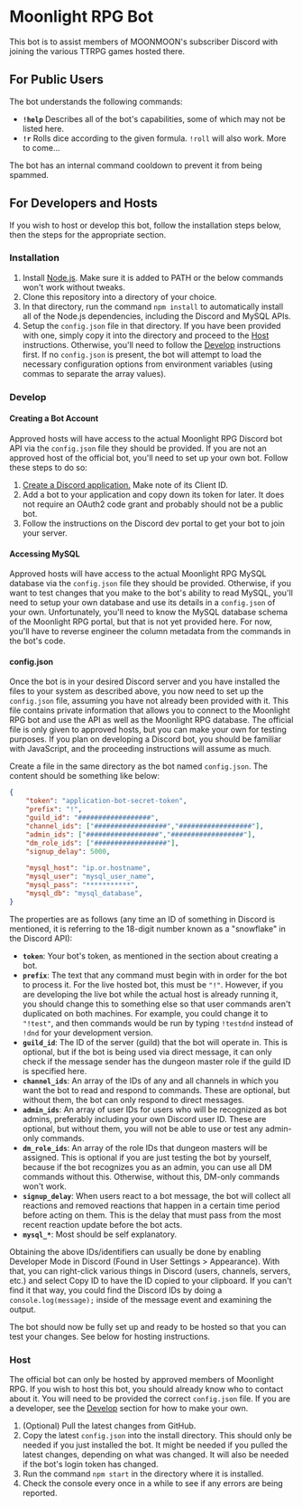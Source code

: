 # Moonlight RPG Bot
This bot is to assist members of MOONMOON's subscriber Discord with joining the various TTRPG games hosted there.

## For Public Users
The bot understands the following commands:
* __`!help`__ Describes all of the bot's capabilities, some of which may not be listed here.
* __`!r`__ Rolls dice according to the given formula. `!roll` will also work.
More to come...

The bot has an internal command cooldown to prevent it from being spammed.

## For Developers and Hosts
If you wish to host or develop this bot, follow the installation steps below, then the steps for the appropriate section.

### Installation
1. Install [Node.js](https://nodejs.org/en/download/). Make sure it is added to PATH or the below commands won't work without tweaks.
2. Clone this repository into a directory of your choice.
3. In that directory, run the command `npm install` to automatically install all of the Node.js dependencies, including the Discord and MySQL APIs.
5. Setup the `config.json` file in that directory. If you have been provided with one, simply copy it into the directory and proceed to the [Host](#host) instructions. Otherwise, you'll need to follow the [Develop](#develop) instructions first. If no `config.json` is present, the bot will attempt to load the necessary configuration options from environment variables (using commas to separate the array values).

### Develop
#### Creating a Bot Account
Approved hosts will have access to the actual Moonlight RPG Discord bot API via the `config.json` file they should be provided. If you are not an approved host of the official bot, you'll need to set up your own bot. Follow these steps to do so:
1. [Create a Discord application.](https://discordapp.com/developers/applications) Make note of its Client ID.
2. Add a bot to your application and copy down its token for later. It does not require an OAuth2 code grant and probably should not be a public bot.
3. Follow the instructions on the Discord dev portal to get your bot to join your server.

#### Accessing MySQL
Approved hosts will have access to the actual Moonlight RPG MySQL database via the `config.json` file they should be provided. Otherwise, if you want to test changes that you make to the bot's ability to read MySQL, you'll need to setup your own database and use its details in a `config.json` of your own. Unfortunately, you'll need to know the MySQL database schema of the Moonlight RPG portal, but that is not yet provided here. For now, you'll have to reverse engineer the column metadata from the commands in the bot's code.

#### config.json
Once the bot is in your desired Discord server and you have installed the files to your system as described above, you now need to set up the `config.json` file, assuming you have not already been provided with it. This file contains private information that allows you to connect to the Moonlight RPG bot and use the API as well as the Moonlight RPG database. The official file is only given to approved hosts, but you can make your own for testing purposes. If you plan on developing a Discord bot, you should be familiar with JavaScript, and the proceeding instructions will assume as much.

Create a file in the same directory as the bot named `config.json`. The content should be something like below:
```json
{
	"token": "application-bot-secret-token",
	"prefix": "!",
	"guild_id": "##################",
	"channel_ids": ["##################","##################"],
	"admin_ids": ["##################","##################"],
	"dm_role_ids": ["##################"],
	"signup_delay": 5000,
	
	"mysql_host": "ip.or.hostname",
	"mysql_user": "mysql_user_name",
	"mysql_pass": "***********",
	"mysql_db": "mysql_database",
}
```
The properties are as follows (any time an ID of something in Discord is mentioned, it is referring to the 18-digit number known as a "snowflake" in the Discord API):
* __`token`__: Your bot's token, as mentioned in the section about creating a bot.
* __`prefix`__: The text that any command must begin with in order for the bot to process it. For the live hosted bot, this must be `"!"`. However, if you are developing the live bot while the actual host is already running it, you should change this to something else so that user commands aren't duplicated on both machines. For example, you could change it to `"!test"`, and then commands would be run by typing `!testdnd` instead of `!dnd` for your development version.
* __`guild_id`__: The ID of the server (guild) that the bot will operate in. This is optional, but if the bot is being used via direct message, it can only check if the message sender has the dungeon master role if the guild ID is specified here.
* __`channel_ids`__: An array of the IDs of any and all channels in which you want the bot to read and respond to commands. These are optional, but without them, the bot can only respond to direct messages.
* __`admin_ids`__: An array of user IDs for users who will be recognized as bot admins, preferably including your own Discord user ID. These are optional, but without them, you will not be able to use or test any admin-only commands.
* __`dm_role_ids`__: An array of the role IDs that dungeon masters will be assigned. This is optional if you are just testing the bot by yourself, because if the bot recognizes you as an admin, you can use all DM commands without this. Otherwise, without this, DM-only commands won't work.
* __`signup_delay`__: When users react to a bot message, the bot will collect all reactions and removed reactions that happen in a certain time period before acting on them. This is the delay that must pass from the most recent reaction update before the bot acts.
* __`mysql_*`__: Most should be self explanatory.

Obtaining the above IDs/identifiers can usually be done by enabling Developer Mode in Discord (Found in User Settings > Appearance). With that, you can right-click various things in Discord (users, channels, servers, etc.) and select Copy ID to have the ID copied to your clipboard. If you can't find it that way, you could find the Discord IDs by doing a `console.log(message);` inside of the message event and examining the output.

The bot should now be fully set up and ready to be hosted so that you can test your changes. See below for hosting instructions.

### Host
The official bot can only be hosted by approved members of Moonlight RPG. If you wish to host this bot, you should already know who to contact about it. You will need to be provided the correct `config.json` file. If you are a developer, see the [Develop](#develop) section for how to make your own.
1. (Optional) Pull the latest changes from GitHub.
2. Copy the latest `config.json` into the install directory. This should only be needed if you just installed the bot. It might be needed if you pulled the latest changes, depending on what was changed. It will also be needed if the bot's login token has changed.
3. Run the command `npm start` in the directory where it is installed.
4. Check the console every once in a while to see if any errors are being reported.
